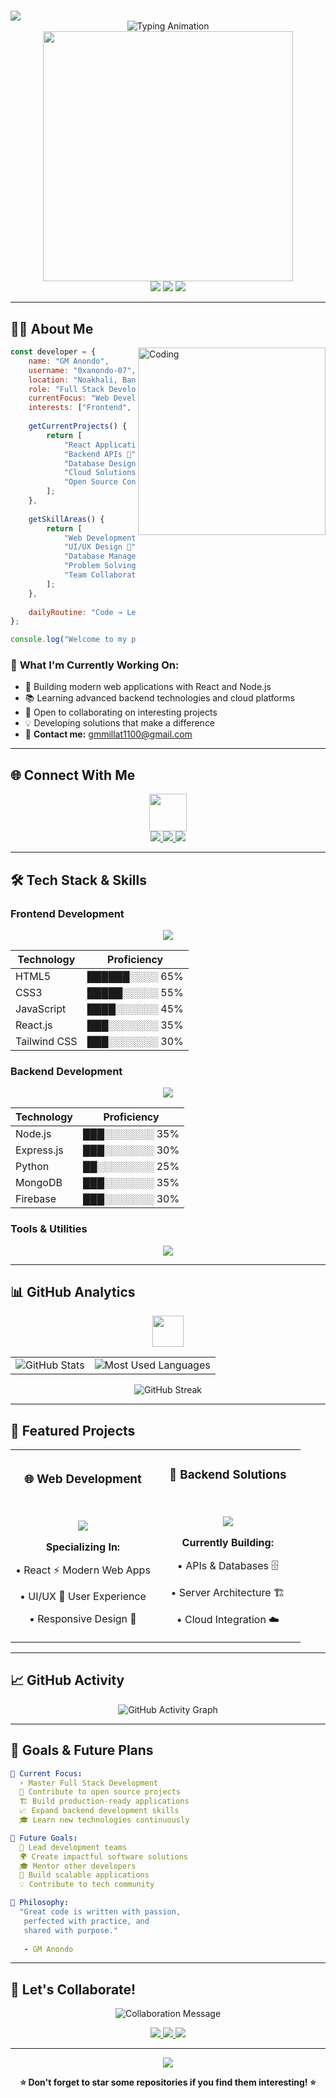 # <div align="center">
  <img src="https://capsule-render.vercel.app/api?type=waving&color=0:4A90E2,50:2E5BBA,100:1E3A8A&height=200&section=header&text=Welcome%20to%20My%20Profile&fontSize=40&fontColor=fff&animation=fadeIn&fontAlignY=38&desc=Full%20Stack%20Developer%20|%20Code%20Enthusiast&descSize=18&descAlignY=58" />
</div>

<div align="center">
  <img src="https://readme-typing-svg.herokuapp.com?font=Poppins&weight=600&size=28&duration=3000&pause=1000&color=4A90E2&center=true&vCenter=true&width=500&lines=Hello%2C+I'm+GM+Anondo;Full+Stack+Developer;Always+Learning+%F0%9F%9A%80" alt="Typing Animation" />
</div>

<div align="center">
  <img src="https://media.giphy.com/media/SWoSkN6DxTszqIKEqv/giphy.gif" width="400">
</div>

<div align="center">
  <img src="https://img.shields.io/badge/STATUS-Available%20for%20Work-success?style=for-the-badge&logo=checkmarx&logoColor=white&labelColor=4A90E2&color=2E5BBA" />
  <img src="https://komarev.com/ghpvc/?username=0xanondo-07&label=Profile%20Views&color=blue&style=for-the-badge" />
  <img src="https://img.shields.io/github/followers/0xanondo-07?label=Followers&style=for-the-badge&color=4A90E2" />
</div>

---

## 👨‍💻 About Me

<img align="right" alt="Coding" width="300" src="https://media.giphy.com/media/qgQUggAC3Pfv687qPC/giphy.gif">

```javascript
const developer = {
    name: "GM Anondo",
    username: "0xanondo-07",
    location: "Noakhali, Bangladesh 🇧🇩",
    role: "Full Stack Developer",
    currentFocus: "Web Development",
    interests: ["Frontend", "Backend", "UI/UX", "Open Source"],
    
    getCurrentProjects() {
        return [
            "React Applications 🎯",
            "Backend APIs 🔧", 
            "Database Design 🏗️",
            "Cloud Solutions 💾",
            "Open Source Contributions ☁️"
        ];
    },
    
    getSkillAreas() {
        return [
            "Web Development 🌐",
            "UI/UX Design 🎨", 
            "Database Management 🗄️",
            "Problem Solving 💡",
            "Team Collaboration 🤝"
        ];
    },
    
    dailyRoutine: "Code → Learn → Build → Improve 🔄"
};

console.log("Welcome to my profile! Let's build something amazing! 🚀");
```

### 🎯 **What I'm Currently Working On:**

- 🔭 Building modern web applications with React and Node.js
- 📚 Learning advanced backend technologies and cloud platforms  
- 🤝 Open to collaborating on interesting projects
- 💡 Developing solutions that make a difference
- 📧 **Contact me:** [gmmillat1100@gmail.com](mailto:gmmillat1100@gmail.com)

---

## 🌐 Connect With Me

<div align="center">
  <img src="https://media.giphy.com/media/LnQjpWaON8nhr21vNW/giphy.gif" width="60">
</div>

<div align="center">
  <a href="https://fb.com/fake.fox.444">
    <img src="https://img.shields.io/badge/Facebook-Connect-1877F2?style=for-the-badge&logo=facebook&logoColor=white" />
  </a>
  <a href="mailto:gmmillat1100@gmail.com">
    <img src="https://img.shields.io/badge/Email-Contact-4A90E2?style=for-the-badge&logo=gmail&logoColor=white" />
  </a>
  <a href="https://github.com/0xanondo-07">
    <img src="https://img.shields.io/badge/GitHub-Follow-2E5BBA?style=for-the-badge&logo=github&logoColor=white" />
  </a>
</div>

---

## 🛠️ Tech Stack & Skills

### **Frontend Development**

<div align="center">
  <img src="https://skillicons.dev/icons?i=html,css,js,react,tailwind,bootstrap,sass,webpack&perline=8&theme=light" />
</div>

<div align="center">

| Technology | Proficiency |
|------------|-------------|
| HTML5 | ██████░░░░ 65% |
| CSS3 | █████░░░░░ 55% |
| JavaScript | ████░░░░░░ 45% |
| React.js | ███░░░░░░░ 35% |
| Tailwind CSS | ███░░░░░░░ 30% |

</div>

### **Backend Development**

<div align="center">
  <img src="https://skillicons.dev/icons?i=nodejs,express,python,django,mongodb,mysql,firebase,postgresql&perline=8&theme=light" />
</div>

<div align="center">

| Technology | Proficiency |
|------------|-------------|
| Node.js | ███░░░░░░░ 35% |
| Express.js | ███░░░░░░░ 30% |
| Python | ██░░░░░░░░ 25% |
| MongoDB | ███░░░░░░░ 35% |
| Firebase | ███░░░░░░░ 30% |

</div>

### **Tools & Utilities**

<div align="center">
  <img src="https://skillicons.dev/icons?i=git,github,vscode,linux,docker,figma,photoshop,postman&perline=8&theme=light" />
</div>

---

## 📊 GitHub Analytics

<div align="center">
  <img src="https://media.giphy.com/media/W5eoZHPpUx9sapR0eu/giphy.gif" width="50">
</div>

<div align="center">
  <table>
    <tr>
      <td>
        <img src="https://github-readme-stats.vercel.app/api?username=0xanondo-07&show_icons=true&theme=blue-green&hide_border=false&count_private=true&include_all_commits=true" alt="GitHub Stats" />
      </td>
      <td>
        <img src="https://github-readme-stats.vercel.app/api/top-langs/?username=0xanondo-07&layout=compact&theme=blue-green&hide_border=false&langs_count=10" alt="Most Used Languages" />
      </td>
    </tr>
  </table>
</div>

<div align="center">
  <img src="https://github-readme-streak-stats.herokuapp.com/?user=0xanondo-07&theme=blue-green&hide_border=false" alt="GitHub Streak" />
</div>

---

## 🎯 Featured Projects

<div align="center">
  <table>
    <tr>
      <td width="50%">
        <h3 align="center">🌐 Web Development</h3>
        <div align="center">
          <br>
          <p>
            <a href="https://github.com/0xanondo-07?tab=repositories">
              <img src="https://img.shields.io/badge/View%20Projects-4A90E2?style=for-the-badge&logo=github&logoColor=white"/>
            </a>  
          </p>
          <p><strong>Specializing In:</strong></p>
          <p>• React ⚡ Modern Web Apps</p>
          <p>• UI/UX 🎨 User Experience</p>
          <p>• Responsive Design 📱</p>
        </div>
      </td>
      <td width="50%">
        <h3 align="center">🔧 Backend Solutions</h3>
        <div align="center">
          <br>
          <p>
            <a href="https://github.com/0xanondo-07?tab=repositories">
              <img src="https://img.shields.io/badge/Explore%20Code-2E5BBA?style=for-the-badge&logo=github&logoColor=white"/>
            </a>
          </p>
          <p><strong>Currently Building:</strong></p>
          <p>• APIs & Databases 🗄️</p>
          <p>• Server Architecture 🏗️</p>
          <p>• Cloud Integration ☁️</p>
        </div>
      </td>
    </tr>
  </table>
</div>

---

## 📈 GitHub Activity

<div align="center">
  <img src="https://github-readme-activity-graph.vercel.app/graph?username=0xanondo-07&custom_title=📊%20Contribution%20Activity&bg_color=ffffff&color=4A90E2&line=2E5BBA&point=4A90E2&area_color=E3F2FD&title_color=1E3A8A&area=true&hide_border=false" alt="GitHub Activity Graph" />
</div>

---



## 🎯 Goals & Future Plans

```yaml
🎯 Current Focus:
  ⚡ Master Full Stack Development
  🤝 Contribute to open source projects  
  🏗️ Build production-ready applications
  📈 Expand backend development skills
  🎓 Learn new technologies continuously

🚀 Future Goals:
  👥 Lead development teams
  🌍 Create impactful software solutions
  🎓 Mentor other developers
  🏢 Build scalable applications
  💡 Contribute to tech community

💭 Philosophy:
  "Great code is written with passion, 
   perfected with practice, and 
   shared with purpose." 
   
   - GM Anondo
```

---

## 🤝 Let's Collaborate!

<div align="center">
  <img src="https://readme-typing-svg.herokuapp.com?font=Poppins&weight=500&size=20&duration=3000&pause=1000&color=4A90E2&center=true&vCenter=true&width=600&lines=Always+open+to+new+opportunities!;Let's+build+something+amazing+together!;Ready+to+collaborate+on+your+next+project!" alt="Collaboration Message" />
</div>

<div align="center">
  <p>
    <a href="https://github.com/0xanondo-07">
      <img src="https://img.shields.io/badge/⭐%20Star%20My%20Repos-4A90E2?style=for-the-badge&logo=github&logoColor=white"/>
    </a>
    <a href="https://github.com/0xanondo-07">
      <img src="https://img.shields.io/badge/🤝%20Follow%20Me-2E5BBA?style=for-the-badge&logo=github&logoColor=white"/>
    </a>
    <a href="mailto:gmmillat1100@gmail.com">
      <img src="https://img.shields.io/badge/💬%20Get%20In%20Touch-1E3A8A?style=for-the-badge&logo=gmail&logoColor=white"/>
    </a>
  </p>
</div>

---

<div align="center">
  <img src="https://capsule-render.vercel.app/api?type=waving&color=0:1E3A8A,50:2E5BBA,100:4A90E2&height=120&section=footer&text=Thanks%20for%20visiting!&fontSize=24&fontColor=fff&animation=twinkling&fontAlignY=70" />
</div>

<div align="center">
  <p><strong>⭐ Don't forget to star some repositories if you find them interesting! ⭐</strong></p>
</div>
